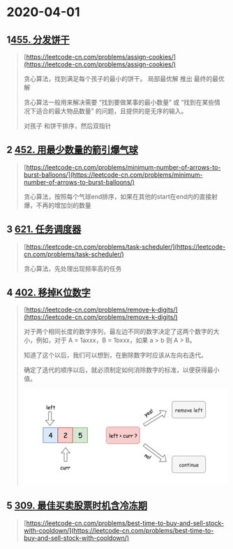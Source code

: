 # 2020-04-01

## 1[455. 分发饼干](https://leetcode-cn.com/problems/assign-cookies/)

> [https://leetcode-cn.com/problems/assign-cookies/](https://leetcode-cn.com/problems/assign-cookies/)
>
> 贪心算法，找到满足每个孩子的最小的饼干。  局部最优解 推出 最终的最优解
>
> 贪心算法一般用来解决需要 “找到要做某事的最小数量” 或 “找到在某些情况下适合的最大物品数量” 的问题，且提供的是无序的输入。
>
> 对孩子  和饼干排序，然后双指针

## 2 [452. 用最少数量的箭引爆气球](https://leetcode-cn.com/problems/minimum-number-of-arrows-to-burst-balloons/)

> [https://leetcode-cn.com/problems/minimum-number-of-arrows-to-burst-balloons/](https://leetcode-cn.com/problems/minimum-number-of-arrows-to-burst-balloons/)
>
> 贪心算法，按照每个气球end排序，如果在其他的start在end内的直接射爆，不再的增加剑的数量

## 3 [621. 任务调度器](https://leetcode-cn.com/problems/task-scheduler/)

> [https://leetcode-cn.com/problems/task-scheduler/](https://leetcode-cn.com/problems/task-scheduler/)
>
> 贪心算法，先处理出现频率高的任务

## 4 [402. 移掉K位数字](https://leetcode-cn.com/problems/remove-k-digits/)

> [https://leetcode-cn.com/problems/remove-k-digits/](https://leetcode-cn.com/problems/remove-k-digits/)
>
> 对于两个相同长度的数字序列，最左边不同的数字决定了这两个数字的大小，例如，对于 A = 1axxx，B = 1bxxx，如果 a &gt; b 则 A &gt; B。
>
> 知道了这个以后，我们可以想到，在删除数字时应该从左向右迭代。
>
> 确定了迭代的顺序以后，就必须制定如何消除数字的标准，以便获得最小值。
>
> ![](/assets/import402.png)

## 5 [309. 最佳买卖股票时机含冷冻期](https://leetcode-cn.com/problems/best-time-to-buy-and-sell-stock-with-cooldown/)

> [https://leetcode-cn.com/problems/best-time-to-buy-and-sell-stock-with-cooldown/](https://leetcode-cn.com/problems/best-time-to-buy-and-sell-stock-with-cooldown/)



